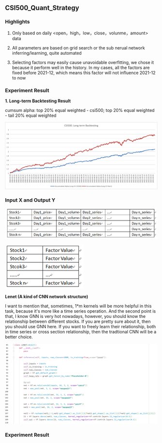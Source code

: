 ## CSI500_Quant_Strategy

### Highlights
1. Only based on daily <open，high，low，close，volunme，amount> data
   
2. All parameters are based on grid search or the sub nerual network inferring/learning, quite automated

3. Selecting factors may easily cause unavoidable overfitting, we chose it because it perform well in the history. In my cases, all the factors are fixed before 2021-12, which means this factor will not influence 2021-12 to now

### Experiment Result

**1. Long-term Backtesting Result**

cumsum alpha: top 20% equal weighted - csi500; top 20% equal weighted - tail 20% equal weighted

![Image text](https://github.com/Neural-Finance/CSI500_Quant_Strategy/blob/main/CSI500_Long-term%20Backtesting.png)




### Input X and Output Y
![Image text](https://github.com/Neural-Finance/Cross_sample_financial_feature_engineering/blob/master/fig/1.png)

![Image text](https://github.com/Neural-Finance/Cross_sample_financial_feature_engineering/blob/master/fig/2.png)

**Lenet (A kind of CNN network structure)**

I want to mention that, sometimes, 1*m kernels will be more helpful in this task, because it's more like a time series operation. And the second point is that, I know GNN is very hot nowadays, however, you should know the relationship between different stocks. If you are pretty sure about it, then you should use GNN here. If you want to freely learn their relationship, both in time series or cross section relationship, then the tradtional CNN will be a better choice.

![Image text](https://github.com/Neural-Finance/Cross_sample_financial_feature_engineering/blob/master/fig/5.png)

### Experiment Result
